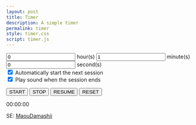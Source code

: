 ```yaml
---
layout: post
title: Timer
description: A simple timer
permalink: timer
style: timer.css
script: timer.js
---
```


<div class="input-group mb-3 col-6">
  <input id="hours" type="text" class="form-control text-end" value="0" placeholder="0 - 99">
  <span class="input-group-text">hour(s)</span>

  <input id="minutes" type="text" class="form-control text-end" value="1" placeholder="0 - 59">
  <span class="input-group-text">minute(s)</span>

  <input id="seconds" type="text" class="form-control text-end" value="0" placeholder="0 - 59">
  <span class="input-group-text">second(s)</span>
</div>

<div class="form-check">
  <input id="auto-start" class="form-check-input" type="checkbox" value="auto-start" id="auto-start" checked>
  <label class="form-check-label" for="auto-start">Automatically start the next session</label>
</div>

<div class="form-check">
  <input id="sound-power" class="form-check-input" type="checkbox" value="sound-power" id="sound-power" checked>
  <label class="form-check-label" for="sound-power">Play sound when the session ends</label>
</div>

<button id="start" class="btn btn-primary" type="button">START</button>
<button id="stop" class="btn btn-danger d-none" type="button">STOP</button>
<button id="resume" class="btn btn-success d-none" type="button">RESUME</button>
<button id="reset" class="btn btn-secondary" type="button">RESET</button>

<div id="timer" class="text-center">00:00:00</div>

<audio id="sound">
  <source src="{{ site.baseurl }}/assets/audio/maoudamashii_se_system34.mp3" type="audio/mp3">
</audio>

<p class="text-center">SE: <a href="https://maou.audio" target="_blank">MaouDamashii</a></p>
